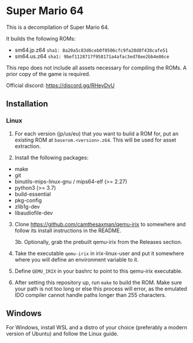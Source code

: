 # Super Mario 64

This is a decompilation of Super Mario 64.

It builds the following ROMs:

* sm64.jp.z64 `sha1: 8a20a5c83d6ceb0f0506cfc9fa20d8f438cafe51`
* sm64.us.z64 `sha1: 9bef1128717f958171a4afac3ed78ee2bb4e86ce`

This repo does not include all assets necessary for compiling the ROMs.
A prior copy of the game is required.

Official discord: https://discord.gg/RHeyDvU

## Installation

### Linux

1. For each version (jp/us/eu) that you want to build a ROM for, put an existing ROM at `baserom.<version>.z64`.
This will be used for asset extraction.

2. Install the following packages:

* make
* git
* binutils-mips-linux-gnu / mips64-elf (>= 2.27)
* python3 (>= 3.7)
* build-essential
* pkg-config
* zlib1g-dev
* libaudiofile-dev

3. Clone https://github.com/camthesaxman/qemu-irix to somewhere and follow its install instructions in the README.

    3b. Optionally, grab the prebuilt qemu-irix from the Releases section.

4. Take the executable `qemu-irix` in irix-linux-user and put it somewhere where you will define an environment variable to it.

5. Define `QEMU_IRIX` in your bashrc to point to this qemu-irix executable.

6. After setting this repository up, run `make` to build the ROM. Make sure your path is not too long or else this process will error, as the emulated IDO compiler cannot handle paths longer than 255 characters.

## Windows

For Windows, install WSL and a distro of your choice (preferably a modern version of Ubuntu) and follow the Linux guide.
